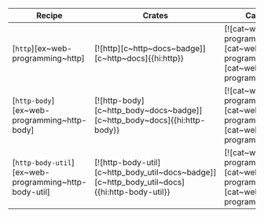 | Recipe | Crates | Categories |
|--------|--------|------------|
| [`http`][ex~web-programming~http] | [![http][c~http~docs~badge]][c~http~docs]{{hi:http}} | [![cat~web-programming][cat~web-programming~badge]][cat~web-programming] |
| [`http-body`][ex~web-programming~http-body] | [![http-body][c~http_body~docs~badge]][c~http_body~docs]{{hi:http-body}} | [![cat~web-programming][cat~web-programming~badge]][cat~web-programming] |
| [`http-body-util`][ex~web-programming~http-body-util] | [![http-body-util][c~http_body_util~docs~badge]][c~http_body_util~docs]{{hi:http-body-util}} | [![cat~web-programming][cat~web-programming~badge]][cat~web-programming] |
